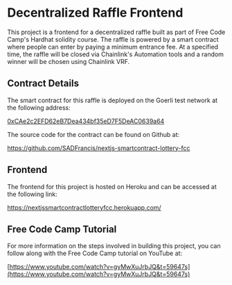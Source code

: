 # Decentralized Raffle Frontend

This project is a frontend for a decentralized raffle built as part of Free Code Camp's Hardhat solidity course. The raffle is powered by a smart contract where people can enter by paying a minimum entrance fee. At a specified time, the raffle will be closed via Chainlink's Automation tools and a random winner will be chosen using Chainlink VRF.

## Contract Details

The smart contract for this raffle is deployed on the Goerli test network at the following address:

[0xCAe2c2EFD62eB7Dea434bf35eD7F5DeAC0639a64](https://goerli.etherscan.io/address/0xCAe2c2EFD62eB7Dea434bf35eD7F5DeAC0639a64)

The source code for the contract can be found on Github at:

https://github.com/SADFrancis/nextjs-smartcontract-lottery-fcc

## Frontend

The frontend for this project is hosted on Heroku and can be accessed at the following link:

https://nextjssmartcontractlotteryfcc.herokuapp.com/

## Free Code Camp Tutorial

For more information on the steps involved in building this project, you can follow along with the Free Code Camp tutorial on YouTube at:

[https://www.youtube.com/watch?v=gyMwXuJrbJQ&t=59647s](https://www.youtube.com/watch?v=gyMwXuJrbJQ&t=59647s)
